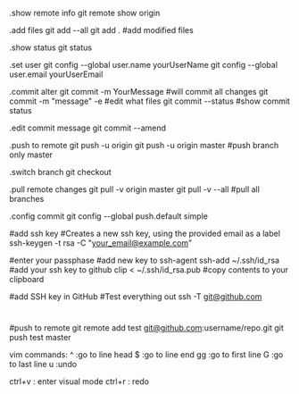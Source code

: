 

  .show remote info
  git remote show origin
 
  .add files
  git add --all
  git add .                   #add modified files

  .show status
  git status

  .set user git config --global user.name yourUserName
  git config --global user.email yourUserEmail

  .commit alter
  git commit -m YourMessage   #will commit all changes
  git commit -m "message" -e  #edit what files
  git commit --status         #show commit status

  .edit commit message
  git commit --amend


  .push to remote
  git push -u origin
  git push -u origin master   #push branch only master

  .switch branch
   git checkout <branch>

  .pull remote changes
  git pull -v origin master
  git pull -v --all            #pull all branches

  .config commit
  git config --global push.default simple 
  

#add ssh key
#Creates a new ssh key, using the provided email as a label
  ssh-keygen -t rsa -C "your_email@example.com"

#enter your passphase
#add new key to ssh-agent
  ssh-add ~/.ssh/id_rsa
#add your ssh key to github
  clip < ~/.ssh/id_rsa.pub #copy contents to your clipboard

#add SSH key in GitHub
#Test everything out
  ssh -T git@github.com

#
#push to remote
  git remote add test git@github.com:username/repo.git
  git push test master




vim commands:
^   :go to line head
$   :go to line end
gg  :go to first line 
G   :go to last  line
u   :undo


ctrl+v  : enter visual mode 
ctrl+r  : redo
